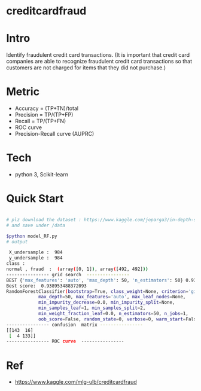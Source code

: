 # creditcardfraud


# Intro 

Identify fraudulent credit card transactions. (It is important that credit card companies are able to recognize fraudulent credit card transactions so that customers are not charged for items that they did not purchase.)


# Metric 

- Accuracy = (TP+TN)/total
- Precision = TP/(TP+FP)
- Recall = TP/(TP+FN)
- ROC curve 
- Precision-Recall curve (AUPRC)


# Tech 
- python 3, Scikit-learn

# Quick Start

```bash

# plz download the dataset : https://www.kaggle.com/joparga3/in-depth-skewed-data-classif-93-recall-acc-now/data
# and save under /data 

$python model_RF.py
# output

 X_undersample :  984
 y_undersample :  984
class : 
normal , fraud  :  (array([0, 1]), array([492, 492]))
---------------- grid search  ---------------- 
BEST {'max_features': 'auto', 'max_depth': 50, 'n_estimators': 50} 0.938953488372093 [mean: 0.93895, std: 0.02274, params: {'max_features': 'auto', 'max_depth': 50, 'n_estimators': 50}] <function _passthrough_scorer at 0x115c66620>
Best score:  0.938953488372093
RandomForestClassifier(bootstrap=True, class_weight=None, criterion='gini',
            max_depth=50, max_features='auto', max_leaf_nodes=None,
            min_impurity_decrease=0.0, min_impurity_split=None,
            min_samples_leaf=1, min_samples_split=2,
            min_weight_fraction_leaf=0.0, n_estimators=50, n_jobs=1,
            oob_score=False, random_state=0, verbose=0, warm_start=False)
---------------- confusion  matrix ----------------
[[143  16]
 [  4 133]]
---------------- ROC curve  ---------------- 

```
# Ref 
- https://www.kaggle.com/mlg-ulb/creditcardfraud





